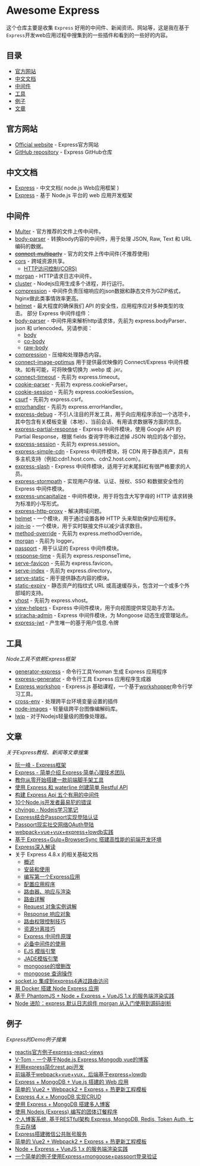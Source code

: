 # Awesome Express

这个仓库主要是收集 `Express` 好用的中间件、新闻资讯、网站等，这是我在基于`Express`开发web应用过程中搜集到的一些插件和看到的一些好的内容。

## 目录

- [官方网站](#官方网站)
- [中文文档](#中文文档)
- [中间件](#中间件)
- [工具](#工具)
- [例子](#例子)
- [文章](#文章)

## 官方网站

- [Official website](http://expressjs.com) - Express官方网站
- [GitHub repository](https://github.com/expressjs/express) - Express GitHub仓库

## 中文文档

- [Express](http://expressjs.jser.us/) - 中文文档( node.js Web应用框架 )
- [Express](http://www.expressjs.com.cn/) - 基于 Node.js 平台的 web 应用开发框架

## 中间件

- [Multer](https://github.com/expressjs/multer) - 官方推荐的文件上传中间件。
- [body-parser](https://github.com/expressjs/body-parser) - 转换body内容的中间件，用于处理 JSON, Raw, Text 和 URL 编码的数据。
- <del>[connect-multiparty](https://github.com/expressjs/connect-multiparty)</del> - 官方的文件上传中间件(不推荐使用)
- [cors](https://github.com/expressjs/cors) - 跨域资源共享。
    - [HTTP访问控制(CORS)](https://developer.mozilla.org/zh-CN/docs/Web/HTTP/Access_control_CORS)
- [morgan](https://github.com/expressjs/morgan) - HTTP请求日志中间件。
- [cluster](https://nodejs.org/api/cluster.html) - Nodejs应用生成多个进程，并行运行。
- [compression](https://github.com/expressjs/compression) - 中间件负责压缩响应的json数据和静态文件为GZIP格式，Nginx做此类事情效率更高。
- [helmet](https://github.com/helmetjs/helmet) - 最大程度的确保我们 API 的安全性，应用程序应对多种类型的攻击。
部分 Express 中间件组件：
- [body-parser](https://github.com/expressjs/body-parser) - 中间件用来解析http请求体，先前为 express.bodyParser、json 和 urlencoded。另请参阅：
  - [body](https://github.com/raynos/body)
  - [co-body](https://github.com/visionmedia/co-body)
  - [raw-body](https://github.com/stream-utils/raw-body)
- [compression](https://github.com/expressjs/compression) - 压缩和处理静态内容。
- [connect-image-optimus](https://github.com/msemenistyi/connect-image-optimus)  用于提供最优映像的 Connect/Express 中间件模块。如有可能，可将映像切换为 .webp 或 .jxr。
- [connect-timeout](https://github.com/expressjs/timeout) - 先前为 express.timeout。
- [cookie-parser](https://github.com/expressjs/cookie-parser) - 先前为 express.cookieParser。
- [cookie-session](https://github.com/expressjs/cookie-session) - 先前为 express.cookieSession。
- [csurf](https://github.com/expressjs/csurf) - 先前为 express.csrf。
- [errorhandler](https://github.com/expressjs/errorhandler) - 先前为 express.errorHandler。
- [express-debug](https://github.com/devoidfury/express-debug) - 不引人注目的开发工具，用于向应用程序添加一个选项卡，其中包含有关模板变量（本地）、当前会话、有用请求数据等方面的信息。
- [express-partial-response](https://github.com/nemtsov/express-partial-response) - Express 中间件模块，使用 Google API 的 Partial Response，根据 fields 查询字符串过滤掉 JSON 响应的各个部分。
- [express-session](https://github.com/expressjs/session) - 先前为 express.session。
- [express-simple-cdn](https://github.com/jamiesteven/express-simple-cdn) - Express 中间件模块，将 CDN 用于静态资产，具有多主机支持（例如:cdn1.host.com、cdn2.host.com）。
- [express-slash](https://github.com/ericf/express-slash) - Express 中间件模块，适用于对末尾斜杠有很严格要求的人员。
- [express-stormpath](https://github.com/stormpath/stormpath-express) - 实现用户存储、认证、授权、SSO 和数据安全性的 Express 中间件模块。
- [express-uncapitalize](https://github.com/jamiesteven/express-uncapitalize) - 中间件模块，用于将包含大写字母的 HTTP 请求转换为标准的小写形式。
- [express-http-proxy](https://github.com/villadora/express-http-proxy) - 解决跨域问题。
- [helmet](https://github.com/helmetjs/helmet) - 一个模块，用于通过设置各种 HTTP 头来帮助保护应用程序。
- [join-io](https://github.com/coderaiser/join-io) - 一个模块，用于实时联接文件以减少请求数目。
- [method-override](https://github.com/expressjs/method-override) - 先前为 express.methodOverride。
- [morgan](https://github.com/expressjs/morgan) - 先前为 logger。
- [passport](https://github.com/jaredhanson/passport) - 用于认证的 Express 中间件模块。
- [response-time](https://github.com/expressjs/response-time) - 先前为 express.responseTime。
- [serve-favicon](https://github.com/expressjs/serve-favicon) - 先前为 express.favicon。
- [serve-index](https://github.com/expressjs/serve-index) - 先前为 express.directory。
- [serve-static](https://github.com/expressjs/serve-static) - 用于提供静态内容的模块。
- [static-expiry](https://github.com/paulwalker/connect-static-expiry) - 静态资产的指纹式 URL 或高速缓存头，包含对一个或多个外部域的支持。
- [vhost](https://github.com/expressjs/vhost) - 先前为 express.vhost。
- [view-helpers](https://github.com/madhums/node-view-helpers) - Express 中间件模块，用于向视图提供常见助手方法。
- [sriracha-admin](https://github.com/hdngr/siracha) - Express 中间件模块，为 Mongoose 动态生成管理站点。
- [express-jwt](https://github.com/auth0/express-jwt) - 产生唯一的基于用户信息.令牌

## 工具

_Node工具不依赖Express框架_

- [generator-express](https://github.com/petecoop/generator-express) - 命令行工具Yeoman 生成 Express 应用程序
- [express-generator](https://github.com/expressjs/generator) - 命令行工具 Express 应用程序生成器
- [Express workshop](https://github.com/azat-co/expressworks) - Express.js 基础课程，一个基于[workshopper](https://github.com/workshopper/workshopper)命令行学习工具。
- [cross-env](https://www.npmjs.com/package/cross-env) - 处理跨平台环境变量设置的插件 
- [node-images](https://github.com/zhangyuanwei/node-images) - 轻量级跨平台图像编解码库。
- [lwip](https://github.com/EyalAr/lwip) - 对于Nodejs轻量级的图像处理器。

## 文章

_关于Express教程、新闻等文章搜集_

- [阮一峰 - Express框架](http://javascript.ruanyifeng.com/nodejs/express.html)
- [Express - 简单介绍 Express·简单心理技术团队](https://jiandanxinli.github.io/2016-08-09.html)
- [教你从零开始搭建一款前端脚手架工具](https://segmentfault.com/a/1190000006190814)
- [使用 Express 和 waterline 创建简单 Restful API](https://segmentfault.com/a/1190000004996659)
- [构建 Express Api 五个有用的中间件](https://fe.ele.me/gou-jian-express-api-wu-ge-you-yong-de-zhong-jian-jian/)
- [10个Node.js开发者最易犯的错误](https://zhuanlan.zhihu.com/p/19944110)
- [chyingp - Nodejs学习笔记](https://github.com/chyingp/nodejs-learning-guide)
- [Express结合Passport实现登陆认证](http://blog.fens.me/nodejs-express-passport/)
- [Passport现实社交网络OAuth登陆](http://blog.fens.me/nodejs-oauth-passport/)
- [webpack+vue+vux+express+lowdb实践](https://segmentfault.com/a/1190000006998791)
- [基于 Express+Gulp+BrowserSync 搭建高性能的前端开发环境](https://www.kisnows.com/2015/11/02/dev-environment-Express-Gulp-BrowserSync/)
- [Express深入解读](http://www.html-js.com/article/Express-indepth-understanding-of-learning-notes%203213)
- 关于 Express 4.8.x 的相关基础文档
  - [概述](http://www.html-js.cn/details/E1LuMa5ee.html)
  - [安装和使用](http://www.html-js.cn/details/NJ0nXpqxg.html)
  - [编写第一个Express应用](http://www.html-js.cn/details/EyCvEpqxe.html)
  - [配置应用程序](http://www.html-js.cn/details/NkQMr65gl.html)
  - [路由器、响应与渲染](http://www.html-js.cn/details/E1zH8p9gg.html)
  - [路由详解](http://www.html-js.cn/details/416QvT5le.html)
  - [Request 对象实例讲解](http://www.html-js.cn/details/Ey2Cwpcll.html)
  - [Response 响应对象](http://www.html-js.cn/details/N1GMY6clx.html)
  - [路由权限控制技巧](http://www.html-js.cn/details/N1LYtaqgl.html)
  - [资源分离技巧](http://www.html-js.cn/details/VyP-cacgx.html)
  - [Express 中间件原理](http://www.html-js.cn/details/Vy1t969gx.html)
  - [必备中间件的使用](http://www.html-js.cn/details/Ek6Zja9xg.html)
  - [EJS 模版引擎](http://www.html-js.cn/details/E1hKsp9eg.html)
  - [JADE模版引擎](http://www.html-js.cn/details/4y8Lnp5eg.html)
  - [mongoose的增删改](http://www.html-js.cn/details/EyE4TTcex.html)
  - [mongoose 查询操作](http://www.html-js.cn/details/EJJnTT9xg.html)
- [socket.io 集成到express4通过路由访问](http://www.html-js.com/article/3285)
- [用 Docker 搭建 Node Express 应用](http://docs-static.daocloud.io/docker-frontend/docker-node-express)
- [基于 PhantomJS + Node + Express + VueJS 1.x 的服务端渲染实践](https://segmentfault.com/a/1190000006695341)
- [Node 进阶：express 默认日志组件 morgan 从入门使用到源码剖析](https://gold.xitu.io/post/584e00490ce463005c60b032?utm_source=gold_browser_extension)

## 例子

_Express的Demo例子搜集_

- [reactjs官方例子express-react-views](https://github.com/reactjs/express-react-views)
- [V-Tom - 一个基于Node.js,Express,Mongodb,vue的博客](https://github.com/hstarorg/rest-express)
- [利用express简化rest api开发](https://github.com/hstarorg/rest-express)
- [前端基于webpack+vue+vux，后端基于express+lowdb](https://github.com/lianer/meal-ticket)
- [Express + MongoDB + Vue.js 搭建的 Web 应用](https://github.com/WecanStudio/wecanstudio-site)
- [简单的 Vue2 + Webpack2 + Express + 热更新工程模板](https://github.com/hilongjw/vue-express-hot-simple)
- [Express 4.x + MongoDB 实现CRUD](https://github.com/liuxuanqiang/Express_MongoDb_Demo)
- [使用 Express + MongoDB 搭建多人博客](https://github.com/nswbmw/N-blog)
- [使用 Nodejs (Express) 编写的团体订餐程序](https://github.com/willerce/canku)
- [个人博客系统, 基于RESTful架构,Express, MongoDB, Redis, Token Auth, 七牛云存储](https://github.com/jackhutu/jackblog-api-express)
- [Express搭建微信公共账号服务](https://github.com/node-weixin/node-weixin-express)
- [简单的 Vue2 + Webpack2  + Express + 热更新工程模板](https://github.com/hilongjw/vue-ssr-hmr-template)
- [Node + Express + VueJS 1.x 的服务端渲染实践](https://github.com/jrainlau/vue1.x-ssr-demo)
- [一个简单的例子使用Express+mongoose+passport登录验证](https://github.com/madhums/node-express-mongoose-demo)
